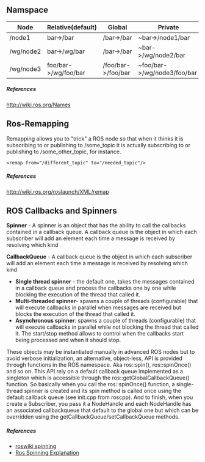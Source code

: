 
## Namspace
| Node      | Relative(default)    | Global             | Private                     |
|-----------|----------------------|--------------------|-----------------------------|
| /node1    | bar->/bar            | /bar->/bar         | ~bar->/node1/bar            |
| /wg/node2 | bar->/wg/bar         | /bar->/bar         | ~bar->/wg/node2/bar         |
| /wg/node3 | foo/bar->/wg/foo/bar | /foo/bar->/foo/bar | ~foo/bar->/wg/node3/foo/bar |
##### References
http://wiki.ros.org/Names



## Ros-Remapping
Remapping allows you to "trick" a ROS node so that when it thinks it is subscribing to or
publishing to /some_topic it is actually subscribing to or publishing to /some_other_topic, for instance. 

```
<remap from="/different_topic" to="/needed_topic"/>
```
##### References
http://wiki.ros.org/roslaunch/XML/remap



## ROS Callbacks and Spinners  
**Spinner** - A spinner is an object that has the ability to call the callbacks contained in a callback queue.
A callback queue is the object in which each subscriber will add an element each time a message is received by resolving which kind

**CallbackQueue** - A callback queue is the object in which each subscriber will add an element each time a message is received by resolving which kind 

* **Single thread spinner** - the default one, takes the messages contained in a callback queue and process 
    the callbacks one by one while blocking the execution of the thread that called it.
* **Multi-threaded spinner**- spawns a couple of threads (configurable) that will execute callbacks in parallel 
    when messages are received but blocks the execution of the thread that called it.
* **Asynchronous spinner**: spawns a couple of threads (configurable) that will execute callbacks in parallel while not blocking the thread that called it. The start/stop method allows to control when the callbacks start being processed and when it should stop.

These objects may be instantiated manually in advanced ROS nodes but to avoid verbose initialization, an alternative, object-less, 
API is provided through functions in the ROS namespace. Aka ros::spin(), ros::spinOnce() and so on. 
This API rely on a default callback queue implemented as a singleton which is accessible through the ros::getGlobalCallbackQueue() function.
So basically when you call the ros::spinOnce() function, a single-thread spinner is created and its spin method is called once using 
the default callback queue (see init.cpp from roscpp).
And to finish, when you create a Subscriber, you pass it a NodeHandle and each NodeHandle has an associated 
callbackqueue that default to the global one but which can be overridden using the getCallbackQueue/setCallbackQueue methods.

##### References
* [roswiki spinning](http://wiki.ros.org/roscpp/Overview/Callbacks%20and%20Spinning) 
* [Ros Spinning Explanation](https://levelup.gitconnected.com/ros-spinning-threading-queuing-aac9c0a793f)



